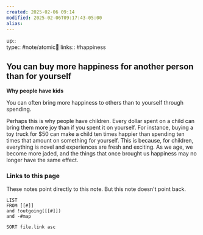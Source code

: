 ```yaml
---
created: 2025-02-06 09:14
modified: 2025-02-06T09:17:43-05:00
alias: 
---
```

up::  
type:: #note/atomic🌳 
links:: #happiness 
## You can buy more happiness for another person than for yourself

**Why people have kids**

You can often bring more happiness to others than to yourself through spending.

Perhaps this is why people have children. Every dollar spent on a child can bring them more joy than if you spent it on yourself. For instance, buying a toy truck for $50 can make a child ten times happier than spending ten times that amount on something for yourself. This is because, for children, everything is novel and experiences are fresh and exciting. As we age, we become more jaded, and the things that once brought us happiness may no longer have the same effect.


### Links to this page
These notes point directly to this note. But this note doesn't point back.
```dataview
LIST
FROM [[#]]
and !outgoing([[#]])
and -#map

SORT file.link asc
```



